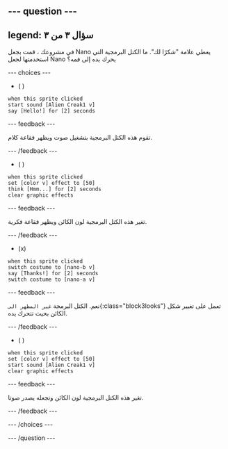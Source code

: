 
--- question ---
---
legend: سؤال ٣ من ٣
---

في مشروعك ، قمت بجعل Nano يعطي علامة "شكرًا لك". ما الكتل البرمجية التي استخدمتها لجعل Nano يحرك يده إلى فمه؟

--- choices ---

- ( )
```blocks3
when this sprite clicked
start sound [Alien Creak1 v]
say [Hello!] for [2] seconds 
```

  --- feedback ---

تقوم هذه الكتل البرمجية بتشغيل صوت ويظهر فقاعة كلام.

  --- /feedback ---

- ( )
```blocks3
when this sprite clicked
set [color v] effect to [50] 
think [Hmm...] for [2] seconds 
clear graphic effects 
```

  --- feedback ---

تغير هذه الكتل البرمجية لون الكائن ويظهر فقاعة فكرية.

  --- /feedback ---

- (x)
```blocks3
when this sprite clicked
switch costume to [nano-b v] 
say [Thanks!] for [2] seconds
switch costume to [nano-a v]
```

  --- feedback ---

نعم. الكتل البرمجة `غير المظهر الى`{:class="block3looks"} تعمل على تغيير شكل الكائن بحيث تتحرك يده.

  --- /feedback ---

- ( )
```blocks3
when this sprite clicked
set [color v] effect to [50]
start sound [Alien Creak1 v] 
clear graphic effects 
```

  --- feedback ---

تغير هذه الكتل البرمجية لون الكائن وتجعله يصدر صوتا.

  --- /feedback ---

--- /choices ---

--- /question ---
